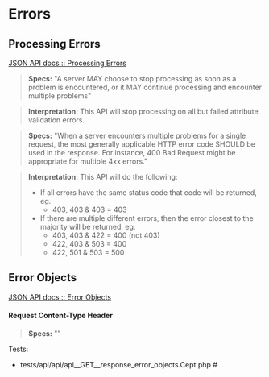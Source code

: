 Errors
======

Processing Errors
-----------------

[JSON API docs :: Processing Errors](http://jsonapi.org/format/#errors-processing)

> **Specs:**
> "A server MAY choose to stop processing as soon as a problem is encountered, or it MAY continue processing and encounter multiple problems"

> **Interpretation:**
> This API will stop processing on all but failed attribute validation errors.

> **Specs:**
> "When a server encounters multiple problems for a single request, the most generally applicable HTTP error code SHOULD be used in the response. For instance, 400 Bad Request might be appropriate for multiple 4xx errors."

> **Interpretation:**
> This API will do the following:
> * If all errors have the same status code that code will be returned, eg.
>   * 403, 403 & 403 = 403
> * If there are multiple different errors, then the error closest to the majority will be returned, eg.
>   * 403, 403 & 422 = 400 (not 403)
>   * 422, 403 & 503 = 400
>   * 422, 501 & 503 = 500

Error Objects
-------------

[JSON API docs :: Error Objects](http://jsonapi.org/format/#error-objects)

#### Request Content-Type Header

> **Specs:**
> ""

Tests:

* tests/api/api/api__GET__response_error_objects.Cept.php #
